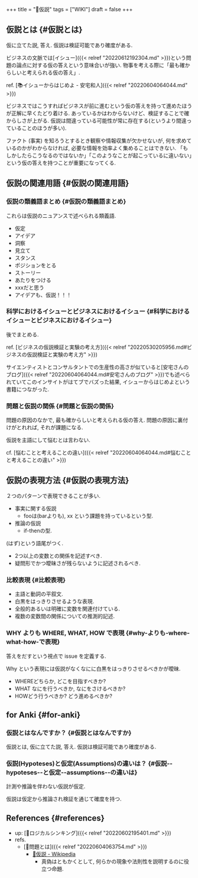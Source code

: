 +++
title = "📝仮説"
tags = ["WIKI"]
draft = false
+++

## 仮説とは {#仮説とは}

仮に立てた説, 答え. 仮説は検証可能であり確度がある.

ビジネスの文脈では[イシュー]({{< relref "20220612192304.md" >}})という問題の論点に対する仮の答えという意味合いが強い. 物事を考える際に「最も確からしいと考えられる仮の答え」.

ref. [📚イシューからはじめよ - 安宅和人]({{< relref "20220604064044.md" >}})

ビジネスではこうすればビジネスが前に進むという仮の答えを持って進めたほうが正解に早くたどり着ける. あっているかはわからないけど、検証することで確からしさが上がる. 仮説は間違っている可能性が常に存在する(というより間違っていることのほうが多い).

ファクト (事実) を知ろうとするとき観察や情報収集が欠かせないが, 何を求めているのかがわからなければ, 必要な情報を効率よく集めることはできない. 「もしかしたらこうなるのではないか」「このようなことが起こっているに違いない」という仮の答えを持つことが重要になってくる.


## 仮説の関連用語 {#仮説の関連用語}


### 仮説の類義語まとめ {#仮説の類義語まとめ}

これらは仮説のニュアンスで述べられる類義語.

-   仮定
-   アイデア
-   洞察
-   見立て
-   スタンス
-   ポジションをとる
-   ストーリー
-   あたりをつける
-   xxxだと思う
-   アイデアも、仮説！！！


### 科学におけるイシューとビジネスにおけるイシュー {#科学におけるイシューとビジネスにおけるイシュー}

後でまとめる.

ref. [ビジネスの仮説検証と実験の考え方]({{< relref "20220530205956.md#ビジネスの仮説検証と実験の考え方" >}})

サイエンティストとコンサルタントでの生産性の高さが似ていると[安宅さんのブログ]({{< relref "20220604064044.md#安宅さんのブログ" >}})でも述べられていてこのインサイトがはてブでバズった結果, イシューからはじめよという書籍につながった.


### 問題と仮説の関係 {#問題と仮説の関係}

問題の原因のなかで, 最も確からしいと考えられる仮の答え. 問題の原因に裏付けがとれれば, それが課題になる.

仮説を主語にして悩むとは言わない.

cf. [悩むことと考えることの違い]({{< relref "20220604064044.md#悩むことと考えることの違い" >}})


## 仮説の表現方法 {#仮説の表現方法}

２つのパターンで表現できることが多い.

-   事実に関する仮説
    -   fooは(barよりも), xx という課題を持っているという型.
-   推論の仮説
    -   if-thenの型.

(はず)という語尾がつく.

-   2つ以上の変数との関係を記述すべき.
-   疑問形でかつ曖昧さが残らないように記述されるべき.


### 比較表現 {#比較表現}

-   主語と動詞の平叙文.
-   白黒をはっきりさせるような表現.
-   全般的あるいは明確に変数を関連付けている.
-   複数の変数間の関係についての推測的記述.


### WHY よりも WHERE, WHAT, HOW で表現 {#why-よりも-where-what-how-で表現}

答えをだすという視点で issue を定義する.

Why という表現には仮説がなくなにに白黒をはっきりさせるべきかが曖昧.

-   WHEREどちらか, どこを目指すべきか?
-   WHAT なにを行うべきか, なにをさけるべきか?
-   HOWどう行うべきか? どう進めるべきか?


## for Anki {#for-anki}


### 仮説とはなんですか？ {#仮説とはなんですか}

仮説とは, 仮に立てた説, 答え. 仮説は検証可能であり確度がある.


### 仮説(Hypoteses)と仮定(Assumptions)の違いは？ {#仮説--hypoteses--と仮定--assumptions--の違いは}

計測や推論を伴わない仮説が仮定.

仮説は仮定から推論され検証を通じて確度を持つ.


## References {#references}

-   up: [📝ロジカルシンキング]({{< relref "20220602195401.md" >}})
-   refs.
    -   [📝問題とは]({{< relref "20220604063754.md" >}})
        -   [🔗仮説 - Wikipedia](http://ja.wikipedia.org/wiki/%E4%BB%AE%E8%AA%AC)
            -   真偽はともかくとして, 何らかの現象や法則性を説明するのに役立つ命題.
